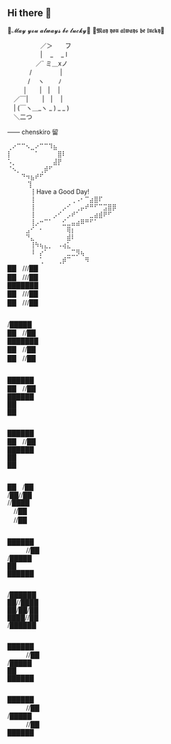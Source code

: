 ## Hi there 👋



💖𝓜𝓪𝔂 𝔂𝓸𝓾 𝓪𝓵𝔀𝓪𝔂𝓼 𝓫𝓮 𝓵𝓾𝓬𝓴𝔂💖
💖𝕸𝖆𝖞 𝖞𝖔𝖚 𝖆𝖑𝖜𝖆𝖞𝖘 𝖇𝖊 𝖑𝖚𝖈𝖐𝖞💖




　　　 　　／＞　　フ<br>
　　　 　　| 　_　 _ l<br>
　 　　 　／` ミ＿xノ<br>
　　 　 /　　　 　  |<br>
　　　 /　 ヽ　　  ﾉ<br>
　 　 │　　|　|　 |<br>
　／￣|　　 |　|　 |<br>
　| (￣ヽ＿_ヽ _ ) _ _ )<br>
　＼二つ<br>

——  chenskiro 留<br>


⢀⠔⠉⠉⠢⣀⠔⠉⠉⠹⣦<br>
⡇⠀⠀⠀⠀⠀⠁⠀⠀⠀⠀⣿⠇<br>
⠡⡀⠀⠀⠀⠀⠀⠀⠀⠀⣼⡟<br>
⠈⠢⡀⠀⠀⠀⠀⢀⡾⠋<br>
⠀⠀⠀⠙⠲⣦⠞⠋<br>
⠀⠀⠀ ⠀⢹<br>
⠀⠀⠀⠀⠀⢸ Have a Good Day!<br>
⠀⠀⠀⠀⠀⢸⠀⠀⠀⠀⠀⠀⠀⠀⢀⠠⠂⠉⣴⣿⠏<br>
⠀⠀⠀⠀⠀⢸⠀⠀⠀⠀⠀⠀⡠⠊⠀⢀⡤⠞⠛⠋⠉⣩⣿⡿<br>
⠀⠀⠀⠀⠀⢸⠀⠀⠀⠀⡠⠊⠀⡠⠞⠁⠀⠀⣀⣴⣾⠟⠋<br>
⠀⠀⠀⠀⠀⢸⡠⠒⠉⠁⠀⠀⣊⣀⣤⣴⠿⠛⠋⠁<br>
⠀⠀⠀⠀⣠⠊⠀⠂⠀⠀⠀⠀⠀⢿⡆<br>
⠀⠀⠀⠀⠙⣄⠀⠀⠀⠀⠀⠀⠀⣾⠇<br>
⠀⠀⠀⠀⠀⢸⠳⢦⣄⡀⠀⠠⢴⣅<br>
⠀⠀⠀⠀⠀⠸⠀⡔⠁⠀⠀⠀⠀⣀⣉⡻⢦<br>
⠀⠀⠀⠀⠀⠀⠀⢁⠀⠀⠀⢀⡾⠉⠀⠀⠀⠻<br>
██　///██<br>
██　///██<br>
███████<br>
██　///██<br>
██　///██<br>
<br>

/█████<br>
██　//██<br>
███████<br>
██　//██<br>
██　//██<br>
<br>

██████<br>
██　//██<br>
██████<br>
██<br>
██<br>
<br>

██████<br>
██　//██<br>
██████<br>
██<br>
██<br>
<br>

██　/██<br>
/██//██<br>
//████<br>
　//██<br>
　//██<br>
<br>

██████<br>
　　　//██<br>
/█████<br>
██<br>
██████<br>
<br>

/██████<br>
██//████<br>
██/██/██<br>
████//██<br>
/██████<br>
<br>

██████<br>
　　　//██<br>
/█████<br>
██<br>
██████<br>
<br>

██████<br>
　　　//██<br>
/█████<br>
　　　//██<br>
██████<br>


<!--

**Here are some ideas to get you started:**

🙋‍♀️ A short introduction - what is your organization all about?
🌈 Contribution guidelines - how can the community get involved?
👩‍💻 Useful resources - where can the community find your docs? Is there anything else the community should know?
🍿 Fun facts - what does your team eat for breakfast?
🧙 Remember, you can do mighty things with the power of [Markdown](https://docs.github.com/github/writing-on-github/getting-started-with-writing-and-formatting-on-github/basic-writing-and-formatting-syntax)
-->
